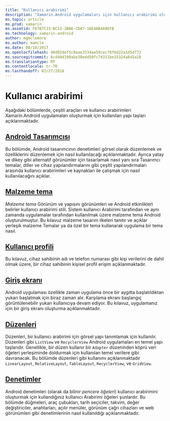 ```yaml
---
title: "Kullanıcı arabirimi"
description: "Xamarin.Android uygulamaları için kullanıcı arabirimi oluşturma"
ms.topic: article
ms.prod: xamarin
ms.assetid: F67B7C33-BC53-2BB6-CDA7-16E4AB4A9EFB
ms.technology: xamarin-android
author: mgmclemore
ms.author: mamcle
ms.date: 08/18/2017
ms.openlocfilehash: 40d02def5c0aae3334ae59cec78f6d22a1d5d772
ms.sourcegitcommit: 6cd40d190abe38edd50fc74331be15324a845a28
ms.translationtype: MT
ms.contentlocale: tr-TR
ms.lasthandoff: 02/27/2018
---
```

# <a name="user-interface"></a>Kullanıcı arabirimi

Aşağıdaki bölümlerde, çeşitli araçları ve kullanıcı arabirimleri Xamarin.Android uygulamaları oluşturmak için kullanılan yapı taşları açıklanmaktadır.

## <a name="android-designerandroiduser-interfaceandroid-designerindexmd"></a>[Android Tasarımcısı](~/android/user-interface/android-designer/index.md)

Bu bölümde, Android tasarımcının denetimleri görsel olarak düzenlemek ve özelliklerini düzenlemek için nasıl kullanılacağı açıklanmaktadır. Ayrıca yatay ve dikey gibi alternatif görünümler için tasarlamak nasıl yanı sıra Tasarımcı temalar, diller ve cihaz yapılandırmalarını gibi çeşitli yapılandırmaları arasında kullanıcı arabirimleri ve kaynakları ile çalışmak için nasıl kullanılacağını açıklar.

## <a name="material-themeandroiduser-interfacematerial-thememd"></a>[Malzeme tema](~/android/user-interface/material-theme.md)

*Malzeme tema* Görünüm ve yapısını görünümleri ve Android etkinlikleri belirler kullanıcı arabirimi stili. Sistem kullanıcı Arabirimi tarafından ve aynı zamanda uygulamalar tarafından kullanılmak üzere malzeme tema Android oluşturulmuştur. Bu kılavuz malzeme tasarım ilkeleri tanıtır ve açıklar yerleşik malzeme Temalar ya da özel bir tema kullanarak uygulama bir tema nasıl.

## <a name="user-profileandroiduser-interfaceuser-profilemd"></a>[Kullanıcı profili](~/android/user-interface/user-profile.md)

Bu kılavuz, cihaz sahibinin adı ve telefon numarası gibi kişi verilerini de dahil olmak üzere, bir cihaz sahibinin kişisel profil erişim açıklanmaktadır.

## <a name="splash-screenandroiduser-interfacesplash-screenmd"></a>[Giriş ekranı](~/android/user-interface/splash-screen.md)

Android uygulaması özellikle zaman uygulama önce bir aygıtta başlatıldıktan yukarı başlatmak için biraz zaman alır. Karşılama ekranı başlangıç görüntülenebilir yukarı kullanıcıya devam ediyor. Bu kılavuz, uygulamanız için bir giriş ekranı oluşturma açıklanmaktadır.

## <a name="layoutsandroiduser-interfacelayoutsindexmd"></a>[Düzenleri](~/android/user-interface/layouts/index.md)

Düzenleri, bir kullanıcı arabirimi için görsel yapı tanımlamak için kullanılır.
Düzenleri gibi `ListView` ve `RecyclerView` Android uygulamaları en temel yapı taşlarıdır. Genellikle, bir düzen kullanır bir `Adapter` düzeninden köprü veri öğeleri yerleşiminde doldurmak için kullanılan temel verilere gibi davranacak. Bu bölümde düzenleri gibi kullanımı açıklanmaktadır `LinearLayout`, `RelativeLayout`, `TableLayout`, `RecyclerView`, ve `GridView`.

## <a name="controlsandroiduser-interfacecontrolsindexmd"></a>[Denetimler](~/android/user-interface/controls/index.md)

Android denetimleri (olarak da bilinir *pencere öğeleri*) kullanıcı arabirimini oluşturmak için kullandığınız kullanıcı Arabirimi öğeleri şunlardır. Bu bölümde düğmeleri, araç çubukları, tarih seçiciler, takvim, değer değiştiriciler, anahtarları, açılır menüler, görünüm çağrı cihazları ve web görünümleri gibi denetimlerinin nasıl kullanıldığı açıklanmaktadır.

